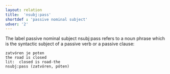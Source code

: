 ```yaml
---
layout: relation
title:  'nsubj:pass'
shortdef : 'passive nominal subject'
udver: '2'
---
```


The label passive nominal subject nsubj:pass refers to a noun phrase which is the syntactic subject of a passive verb or a passive clause:

~~~ sdparse
zatvóren je poten 
the road is closed 
lit:  closed is road-the   
nsubj:pass (zatvóren, póten)
~~~
